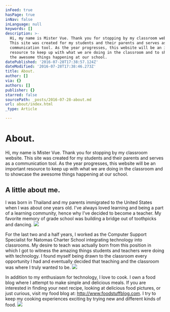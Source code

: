 ```yaml
---
inFeed: true
hasPage: true
inNav: false
inLanguage: null
keywords: []
description: >-
  Hi, my name is Mister Vue. Thank you for stopping by my classroom website.
  This site was created for my students and their parents and serves as a
  communication tool. As the year progresses, this website will be an important
  resource to keep up with what we are doing in the classroom and to showcase
  the awesome things happening at our school. 
datePublished: '2016-07-28T17:38:57.124Z'
dateModified: '2016-07-28T17:38:46.273Z'
title: About.
author: []
via: {}
authors: []
publisher: {}
starred: false
sourcePath: _posts/2016-07-28-about.md
url: about/index.html
_type: Article

---
```

# About.

Hi, my name is Mister Vue. Thank you for stopping by my classroom website. This site was created for my students and their parents and serves as a communication tool. As the year progresses, this website will be an important resource to keep up with what we are doing in the classroom and to showcase the awesome things happening at our school. 

## A little about me. 

I was born in Thailand and my parents immigrated to the United States when I was about one years old. I've always loved learning and being a part of a learning community, hence why I've decided to become a teacher. My favorite memory of grade school was building a bridge out of toothpicks and dancing.
![](https://the-grid-user-content.s3-us-west-2.amazonaws.com/551b3bcd-fb89-47c8-b6fa-91859c12be5b.jpg)

For the last two and a half years, I worked as the Computer Support Specialist for Natomas Charter School integrating technology into classrooms. My desire to teach was actually born from this position in which I got to witness the amazing things students and teachers were doing with technology. I found myself being drawn to the classroom every opportunity I had and eventually decided that teaching and the classroom was where I truly wanted to be.
![](https://the-grid-user-content.s3-us-west-2.amazonaws.com/d6316471-4a05-4d47-bad0-26983986c0ee.jpg)

In addition to my enthusiasm for technology, I love to cook. I own a food blog where I attempt to make simple and delicious meals. If you are interested in finding your next recipe, looking at delicious food pictures, or just curious, visit my food blog at: http://www.foodstuffblog.com. I try to keep my cooking experiences exciting by trying new and different kinds of food.
![](https://the-grid-user-content.s3-us-west-2.amazonaws.com/946b0b2a-6baf-4d7b-af8b-a17b0692a3ca.png)